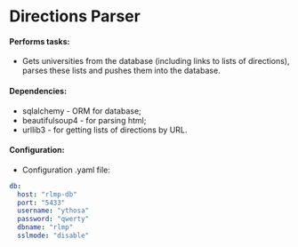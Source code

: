 # Directions Parser 

#### Performs tasks:
* Gets universities from the database (including links to lists of directions), 
parses these lists and pushes them into the database.

#### Dependencies:
* sqlalchemy - ORM for database;
* beautifulsoup4 - for parsing html;
* urllib3 - for getting lists of directions by URL.

#### Configuration:
* Configuration .yaml file:
```yaml
db:
  host: "rlmp-db"
  port: "5433"
  username: "ythosa"
  password: "qwerty"
  dbname: "rlmp"
  sslmode: "disable"
```
